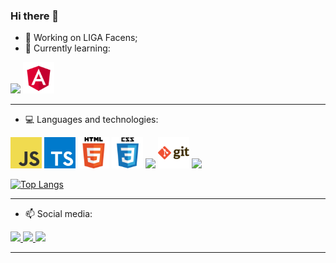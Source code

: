 ### Hi there 👋

- 🔭 Working on LIGA Facens;
- 🌱 Currently learning:

<p float="left">
<a><img height="50" src="https://d33wubrfki0l68.cloudfront.net/e937e774cbbe23635999615ad5d7732decad182a/26072/logo-small.ede75a6b.svg"></a>
<a><img height="50" src="https://raw.githubusercontent.com/github/explore/80688e429a7d4ef2fca1e82350fe8e3517d3494d/topics/angular/angular.png"></a>
</p>

----

- 💻 Languages and technologies:
<p float="left">
	<img height="50" src="https://raw.githubusercontent.com/github/explore/80688e429a7d4ef2fca1e82350fe8e3517d3494d/topics/javascript/javascript.png">
	<img height="50" src="https://raw.githubusercontent.com/github/explore/80688e429a7d4ef2fca1e82350fe8e3517d3494d/topics/typescript/typescript.png">
	<img height="50" src="https://raw.githubusercontent.com/github/explore/80688e429a7d4ef2fca1e82350fe8e3517d3494d/topics/html/html.png">
	<img height="50" src="https://raw.githubusercontent.com/github/explore/80688e429a7d4ef2fca1e82350fe8e3517d3494d/topics/css/css.png">
	<img height="50" src="https://1.bp.blogspot.com/-RV-HrvfYVGg/XThtxkUd0JI/AAAAAAAAVuA/lbH0GXvHbVAS_QhWnB3Cr6C8Fr5Q795LwCLcBGAs/s1600/c%252B%252B.jpg">
	<img height="50" src="https://raw.githubusercontent.com/github/explore/80688e429a7d4ef2fca1e82350fe8e3517d3494d/topics/git/git.png">
	<img height="50" src="https://growiz.com.br/wp-content/uploads/2020/08/kisspng-c-programming-language-logo-microsoft-visual-stud-atlas-portfolio-5b899192d7c600.1628571115357423548838.png">
</p>

[![Top Langs](https://github-readme-stats.vercel.app/api/top-langs/?username=5antia60&layout=compact)](https://github.com/anuraghazra/github-readme-stats)


----

- 📫 Social media:

<a target="_blank" href="https://www.linkedin.com/in/5antiag0/">
  <img height="35" src="https://image.flaticon.com/icons/png/512/174/174857.png">
</a>
<a target="_blank" href="https://www.instagram.com/_santiago22/">
  <img height="35" src="https://image.flaticon.com/icons/png/512/174/174855.png">
</a>
<a target="_blank" href="https://steamcommunity.com/id/5antiag0">
  <img height="35" src="https://img.icons8.com/metro/452/steam.png">
</a>
</br>

----